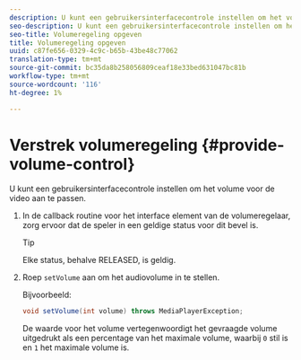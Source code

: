 ```yaml
---
description: U kunt een gebruikersinterfacecontrole instellen om het volume voor de video aan te passen.
seo-description: U kunt een gebruikersinterfacecontrole instellen om het volume voor de video aan te passen.
seo-title: Volumeregeling opgeven
title: Volumeregeling opgeven
uuid: c87fe656-0329-4c9c-b65b-43be48c77062
translation-type: tm+mt
source-git-commit: bc35da8b258056809ceaf18e33bed631047bc81b
workflow-type: tm+mt
source-wordcount: '116'
ht-degree: 1%

---
```



# Verstrek volumeregeling {#provide-volume-control}

U kunt een gebruikersinterfacecontrole instellen om het volume voor de video aan te passen.

1. In de callback routine voor het interface element van de volumeregelaar, zorg ervoor dat de speler in een geldige status voor dit bevel is.

   >[!TIP]
   >
   >Elke status, behalve RELEASED, is geldig.

1. Roep `setVolume` aan om het audiovolume in te stellen.

   Bijvoorbeeld:

   ```java
   void setVolume(int volume) throws MediaPlayerException;
   ```

   De waarde voor het volume vertegenwoordigt het gevraagde volume uitgedrukt als een percentage van het maximale volume, waarbij `0` stil is en `1` het maximale volume is.
